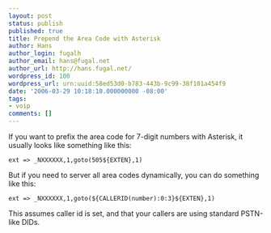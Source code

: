 ```yaml
---
layout: post
status: publish
published: true
title: Prepend the Area Code with Asterisk
author: Hans
author_login: fugalh
author_email: hans@fugal.net
author_url: http://hans.fugal.net/
wordpress_id: 100
wordpress_url: urn:uuid:58ed53d0-b783-443b-9c99-38f101a454f9
date: '2006-03-29 10:18:10.000000000 -08:00'
tags:
- voip
comments: []
---
```

<p>If you want to prefix the area code for 7-digit numbers with Asterisk, it
usually looks like something like this:</p>

<pre><code>ext =&gt; _NXXXXXX,1,goto(505${EXTEN},1)
</code></pre>

<p>But if you need to server all area codes dynamically, you can do something like
this:</p>

<pre><code>ext =&gt; _NXXXXXX,1,goto(${CALLERID(number):0:3}${EXTEN},1)
</code></pre>

<p>This assumes caller id is set, and that your callers are using standard
PSTN-like DIDs.</p>
